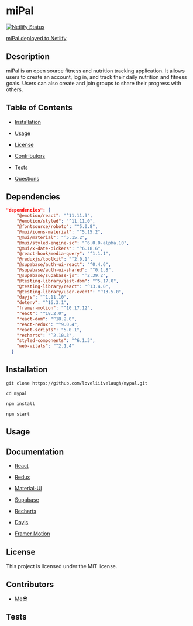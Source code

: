 # miPal

[![Netlify Status](https://api.netlify.com/api/v1/badges/17584298-1ea6-4693-88ca-dcc04f60f1be/deploy-status)](https://app.netlify.com/sites/gleeful-kitten-d6d5f6/deploys)

[miPal deployed to Netlify](https://mipal.netlify.app/)

## Description

miPal is an open source fitness and nutrition tracking application. It allows users to create an account, log in, and track their daily nutrition and fitness goals. Users can also create and join groups to share their progress with others.

## Table of Contents

* [Installation](#installation)

* [Usage](#usage)

* [License](#license)

* [Contributors](#contributors)

* [Tests](#tests)

* [Questions](#questions)

## Dependencies

```json
"dependencies": {
    "@emotion/react": "^11.11.3",
    "@emotion/styled": "^11.11.0",
    "@fontsource/roboto": "^5.0.8",
    "@mui/icons-material": "^5.15.2",
    "@mui/material": "^5.15.2",
    "@mui/styled-engine-sc": "^6.0.0-alpha.10",
    "@mui/x-date-pickers": "^6.18.6",
    "@react-hook/media-query": "^1.1.1",
    "@reduxjs/toolkit": "^2.0.1",
    "@supabase/auth-ui-react": "^0.4.6",
    "@supabase/auth-ui-shared": "^0.1.8",
    "@supabase/supabase-js": "^2.39.2",
    "@testing-library/jest-dom": "^5.17.0",
    "@testing-library/react": "^13.4.0",
    "@testing-library/user-event": "^13.5.0",
    "dayjs": "^1.11.10",
    "dotenv": "^16.3.1",
    "framer-motion": "^10.17.12",
    "react": "^18.2.0",
    "react-dom": "^18.2.0",
    "react-redux": "^9.0.4",
    "react-scripts": "5.0.1",
    "recharts": "^2.10.3",
    "styled-components": "^6.1.3",
    "web-vitals": "^2.1.4"
  }
  ```

## Installation

`git clone https://github.com/loveliiivelaugh/mypal.git`

`cd mypal`

`npm install`

`npm start`

## Usage

## Documentation

* [React](https://reactjs.org/)

* [Redux](https://redux.js.org/)

* [Material-UI](https://mui.com/)

* [Supabase](https://supabase.io/)

* [Recharts](https://recharts.org/en-US/)

* [Dayjs](https://day.js.org/)

* [Framer Motion](https://www.framer.com/motion/)

## License

This project is licensed under the MIT license.

## Contributors

* [Me😎]('https://www.github.com/loveliiivelaugh')

## Tests

